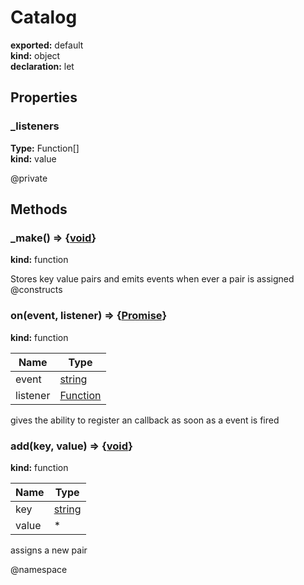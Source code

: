 # Catalog      
  
**exported:** default      
**kind:** object      
**declaration:** let      
## Properties      
  
### _listeners        
  
**Type:** Function[]        
**kind:** value        
  
@private        
  
## Methods      
  
### _make() => {[void](https://developer.mozilla.org/en-US/docs/Web/JavaScript/Reference/Global_Objects/undefined)}        
  
**kind:** function        
  
Stores key value pairs and emits events when ever a pair is assigned  @constructs        
  
  
### on(event, listener) => {[Promise](https://developer.mozilla.org/en-US/docs/Web/JavaScript/Reference/Global_Objects/Promise)}        
  
**kind:** function        
  
| Name | Type |          
|------|------|          
| event | [string](https://developer.mozilla.org/en-US/docs/Web/JavaScript/Reference/Global_Objects/String) |        
| listener | [Function](https://developer.mozilla.org/en-US/docs/Web/JavaScript/Reference/Global_Objects/Function/prototype) |        
  
gives the ability to register an callback as soon as a event is fired        
  
  
### add(key, value) => {[void](https://developer.mozilla.org/en-US/docs/Web/JavaScript/Reference/Global_Objects/undefined)}        
  
**kind:** function        
  
| Name | Type |          
|------|------|          
| key | [string](https://developer.mozilla.org/en-US/docs/Web/JavaScript/Reference/Global_Objects/String) |        
| value | * |        
  
assigns a new pair        
  
  
@namespace      
